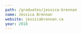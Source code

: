 ```yaml
---
path: /graduates/jessica-brennan
name: Jessica Brennan
website: jessicabrennan.ca
year: 2018
---
```


